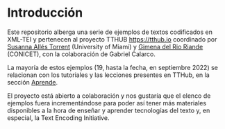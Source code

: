 # Introducción

Este repositorio alberga una serie de ejemplos de textos codificados en XML-TEI y pertenecen al proyecto TTHUB <https://tthub.io> coordinado por [Susanna Allés Torrent](http://susannalles.com) (University of Miami) y [Gimena del Rio Riande](https://www.aacademica.org/gimena.delrio.riande) (CONICET), con la colaboración de Gabriel Calarco.

La mayoría de estos ejemplos (19, hasta la fecha, en septiembre 2022) se relacionan con los tutoriales y las lecciones presentes en TTHub, en la sección [Aprende](https://tthub.io/aprende/).

El proyecto está abierto a colaboración y nos gustaría que el elenco de ejemplos fuera incrementándose para poder así tener más materiales disponibles a la hora de enseñar y aprender tecnologías del texto y, en especial, la Text Encoding Initiative.
